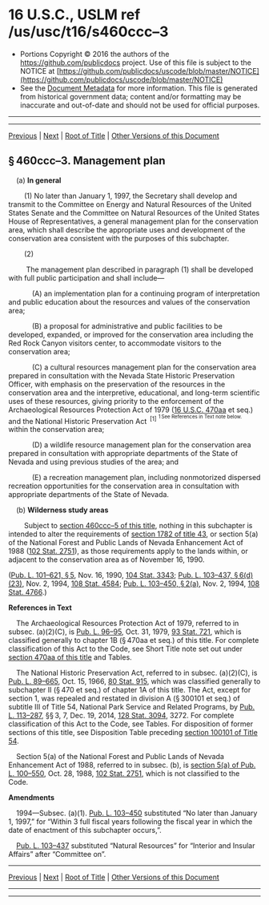 ---
---

# 16 U.S.C., USLM ref /us/usc/t16/s460ccc–3

* Portions Copyright © 2016 the authors of the https://github.com/publicdocs project.
  Use of this file is subject to the NOTICE at [https://github.com/publicdocs/uscode/blob/master/NOTICE](https://github.com/publicdocs/uscode/blob/master/NOTICE)
* See the [Document Metadata](././../../../../..//README.md) for more information.
  This file is generated from historical government data; content and/or formatting may be inaccurate and out-of-date and should not be used for official purposes.

----------
----------

[Previous](./../../../../..//us/usc/t16/ch1/schCXIV/m__us_usc_t16_s460ccc–2.md) | [Next](./../../../../..//us/usc/t16/ch1/schCXIV/m__us_usc_t16_s460ccc–4.md) | [Root of Title](./../../../../../) | [Other Versions of this Document](https://publicdocs.github.io/go/links?ns=uslm&ref=%2Fus%2Fusc%2Ft16%2Fs460ccc%E2%80%933)

## § 460ccc–3. Management plan

    (a) __In general__ 

        (1) No later than January 1, 1997, the Secretary shall develop and transmit to the Committee on Energy and Natural Resources of the United States Senate and the Committee on Natural Resources of the United States House of Representatives, a general management plan for the conservation area, which shall describe the appropriate uses and development of the conservation area consistent with the purposes of this subchapter.

        (2)

         The management plan described in paragraph (1) shall be developed with full public participation and shall include—

            (A) an implementation plan for a continuing program of interpretation and public education about the resources and values of the conservation area;

            (B) a proposal for administrative and public facilities to be developed, expanded, or improved for the conservation area including the Red Rock Canyon visitors center, to accommodate visitors to the conservation area;

            (C) a cultural resources management plan for the conservation area prepared in consultation with the Nevada State Historic Preservation Officer, with emphasis on the preservation of the resources in the conservation area and the interpretive, educational, and long-term scientific uses of these resources, giving priority to the enforcement of the Archaeological Resources Protection Act of 1979 ([16 U.S.C. 470aa][/us/usc/t16/s470aa] et seq.) and the National Historic Preservation Act  <sup>\[1\]</sup>  <sup><sup> 1 See References in Text note below. </sup></sup>  within the conservation area;

            (D) a wildlife resource management plan for the conservation area prepared in consultation with appropriate departments of the State of Nevada and using previous studies of the area; and

            (E) a recreation management plan, including nonmotorized dispersed recreation opportunities for the conservation area in consultation with appropriate departments of the State of Nevada.

    (b) __Wilderness study areas__ 

        Subject to [section 460ccc–5 of this title][/us/usc/t16/s460ccc–5], nothing in this subchapter is intended to alter the requirements of [section 1782 of title 43][/us/usc/t43/s1782], or section 5(a) of the National Forest and Public Lands of Nevada Enhancement Act of 1988 ([102 Stat. 2751][/us/stat/102/2751]), as those requirements apply to the lands within, or adjacent to the conservation area as of November 16, 1990.

([Pub. L. 101–621, § 5][/us/pl/101/621/s5], Nov. 16, 1990, [104 Stat. 3343][/us/stat/104/3343]; [Pub. L. 103–437, § 6(d)(23)][/us/pl/103/437/s6/d/23], Nov. 2, 1994, [108 Stat. 4584][/us/stat/108/4584]; [Pub. L. 103–450, § 2(a)][/us/pl/103/450/s2/a], Nov. 2, 1994, [108 Stat. 4766][/us/stat/108/4766].)

 __References in Text__ 

    The Archaeological Resources Protection Act of 1979, referred to in subsec. (a)(2)(C), is [Pub. L. 96–95][/us/pl/96/95], Oct. 31, 1979, [93 Stat. 721][/us/stat/93/721], which is classified generally to chapter 1B (§ 470aa et seq.) of this title. For complete classification of this Act to the Code, see Short Title note set out under [section 470aa of this title][/us/usc/t16/s470aa] and Tables.

    The National Historic Preservation Act, referred to in subsec. (a)(2)(C), is [Pub. L. 89–665][/us/pl/89/665], Oct. 15, 1966, [80 Stat. 915][/us/stat/80/915], which was classified generally to subchapter II (§ 470 et seq.) of chapter 1A of this title. The Act, except for section 1, was repealed and restated in division A (§ 300101 et seq.) of subtitle III of Title 54, National Park Service and Related Programs, by [Pub. L. 113–287][/us/pl/113/287], §§ 3, 7, Dec. 19, 2014, [128 Stat. 3094][/us/stat/128/3094], 3272. For complete classification of this Act to the Code, see Tables. For disposition of former sections of this title, see Disposition Table preceding [section 100101 of Title 54][/us/usc/t54/s100101].

    Section 5(a) of the National Forest and Public Lands of Nevada Enhancement Act of 1988, referred to in subsec. (b), is [section 5(a) of Pub. L. 100–550][/us/pl/100/550/s5/a], Oct. 28, 1988, [102 Stat. 2751][/us/stat/102/2751], which is not classified to the Code.

 __Amendments__ 

    1994—Subsec. (a)(1). [Pub. L. 103–450][/us/pl/103/450] substituted “No later than January 1, 1997,” for “Within 3 full fiscal years following the fiscal year in which the date of enactment of this subchapter occurs,”.

    [Pub. L. 103–437][/us/pl/103/437] substituted “Natural Resources” for “Interior and Insular Affairs” after “Committee on”.

----------

[Previous](./../../../../..//us/usc/t16/ch1/schCXIV/m__us_usc_t16_s460ccc–2.md) | [Next](./../../../../..//us/usc/t16/ch1/schCXIV/m__us_usc_t16_s460ccc–4.md) | [Root of Title](./../../../../../) | [Other Versions of this Document](https://publicdocs.github.io/go/links?ns=uslm&ref=%2Fus%2Fusc%2Ft16%2Fs460ccc%E2%80%933)

----------
----------

[/us/usc/t16/s470aa]: https://publicdocs.github.io/go/links?ns=uslm&ref=%2Fus%2Fusc%2Ft16%2Fs470aa
[/us/usc/t16/s460ccc–5]: https://publicdocs.github.io/go/links?ns=uslm&ref=%2Fus%2Fusc%2Ft16%2Fs460ccc%E2%80%935
[/us/usc/t43/s1782]: https://publicdocs.github.io/go/links?ns=uslm&ref=%2Fus%2Fusc%2Ft43%2Fs1782
[/us/stat/102/2751]: https://publicdocs.github.io/go/links?ns=uslm&ref=%2Fus%2Fstat%2F102%2F2751
[/us/pl/101/621/s5]: https://publicdocs.github.io/go/links?ns=uslm&ref=%2Fus%2Fpl%2F101%2F621%2Fs5
[/us/stat/104/3343]: https://publicdocs.github.io/go/links?ns=uslm&ref=%2Fus%2Fstat%2F104%2F3343
[/us/pl/103/437/s6/d/23]: https://publicdocs.github.io/go/links?ns=uslm&ref=%2Fus%2Fpl%2F103%2F437%2Fs6%2Fd%2F23
[/us/stat/108/4584]: https://publicdocs.github.io/go/links?ns=uslm&ref=%2Fus%2Fstat%2F108%2F4584
[/us/pl/103/450/s2/a]: https://publicdocs.github.io/go/links?ns=uslm&ref=%2Fus%2Fpl%2F103%2F450%2Fs2%2Fa
[/us/stat/108/4766]: https://publicdocs.github.io/go/links?ns=uslm&ref=%2Fus%2Fstat%2F108%2F4766
[/us/pl/96/95]: https://publicdocs.github.io/go/links?ns=uslm&ref=%2Fus%2Fpl%2F96%2F95
[/us/stat/93/721]: https://publicdocs.github.io/go/links?ns=uslm&ref=%2Fus%2Fstat%2F93%2F721
[/us/usc/t16/s470aa]: https://publicdocs.github.io/go/links?ns=uslm&ref=%2Fus%2Fusc%2Ft16%2Fs470aa
[/us/pl/89/665]: https://publicdocs.github.io/go/links?ns=uslm&ref=%2Fus%2Fpl%2F89%2F665
[/us/stat/80/915]: https://publicdocs.github.io/go/links?ns=uslm&ref=%2Fus%2Fstat%2F80%2F915
[/us/pl/113/287]: https://publicdocs.github.io/go/links?ns=uslm&ref=%2Fus%2Fpl%2F113%2F287
[/us/stat/128/3094]: https://publicdocs.github.io/go/links?ns=uslm&ref=%2Fus%2Fstat%2F128%2F3094
[/us/usc/t54/s100101]: https://publicdocs.github.io/go/links?ns=uslm&ref=%2Fus%2Fusc%2Ft54%2Fs100101
[/us/pl/100/550/s5/a]: https://publicdocs.github.io/go/links?ns=uslm&ref=%2Fus%2Fpl%2F100%2F550%2Fs5%2Fa
[/us/stat/102/2751]: https://publicdocs.github.io/go/links?ns=uslm&ref=%2Fus%2Fstat%2F102%2F2751
[/us/pl/103/450]: https://publicdocs.github.io/go/links?ns=uslm&ref=%2Fus%2Fpl%2F103%2F450
[/us/pl/103/437]: https://publicdocs.github.io/go/links?ns=uslm&ref=%2Fus%2Fpl%2F103%2F437


